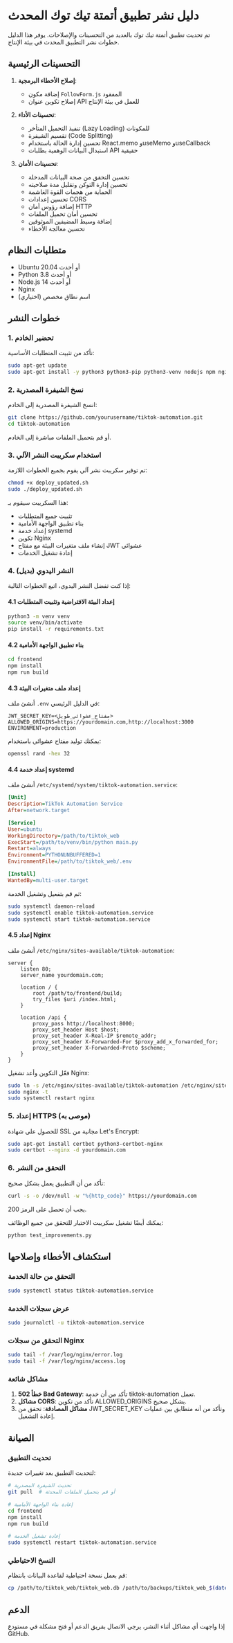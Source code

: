# دليل نشر تطبيق أتمتة تيك توك المحدث

تم تحديث تطبيق أتمتة تيك توك بالعديد من التحسينات والإصلاحات. يوفر هذا الدليل خطوات نشر التطبيق المحدث في بيئة الإنتاج.

## التحسينات الرئيسية

1. **إصلاح الأخطاء البرمجية**:
   - إضافة مكون `FollowForm.js` المفقود
   - إصلاح تكوين عنوان API للعمل في بيئة الإنتاج

2. **تحسينات الأداء**:
   - تنفيذ التحميل المتأخر (Lazy Loading) للمكونات
   - تقسيم الشيفرة (Code Splitting)
   - تحسين إدارة الحالة باستخدام React.memo وuseMemo وuseCallback
   - استبدال البيانات الوهمية بطلبات API حقيقية

3. **تحسينات الأمان**:
   - تحسين التحقق من صحة البيانات المدخلة
   - تحسين إدارة التوكن وتقليل مدة صلاحيته
   - الحماية من هجمات القوة الغاشمة
   - تحسين إعدادات CORS
   - إضافة رؤوس أمان HTTP
   - تحسين أمان تحميل الملفات
   - إضافة وسيط المضيفين الموثوقين
   - تحسين معالجة الأخطاء

## متطلبات النظام

- Ubuntu 20.04 أو أحدث
- Python 3.8 أو أحدث
- Node.js 14 أو أحدث
- Nginx
- اسم نطاق مخصص (اختياري)

## خطوات النشر

### 1. تحضير الخادم

تأكد من تثبيت المتطلبات الأساسية:

```bash
sudo apt-get update
sudo apt-get install -y python3 python3-pip python3-venv nodejs npm nginx
```

### 2. نسخ الشيفرة المصدرية

انسخ الشيفرة المصدرية إلى الخادم:

```bash
git clone https://github.com/yourusername/tiktok-automation.git
cd tiktok-automation
```

أو قم بتحميل الملفات مباشرة إلى الخادم.

### 3. استخدام سكريبت النشر الآلي

تم توفير سكريبت نشر آلي يقوم بجميع الخطوات اللازمة:

```bash
chmod +x deploy_updated.sh
sudo ./deploy_updated.sh
```

هذا السكريبت سيقوم بـ:
- تثبيت جميع المتطلبات
- بناء تطبيق الواجهة الأمامية
- إعداد خدمة systemd
- تكوين Nginx
- إنشاء ملف متغيرات البيئة مع مفتاح JWT عشوائي
- إعادة تشغيل الخدمات

### 4. النشر اليدوي (بديل)

إذا كنت تفضل النشر اليدوي، اتبع الخطوات التالية:

#### 4.1 إعداد البيئة الافتراضية وتثبيت المتطلبات

```bash
python3 -m venv venv
source venv/bin/activate
pip install -r requirements.txt
```

#### 4.2 بناء تطبيق الواجهة الأمامية

```bash
cd frontend
npm install
npm run build
```

#### 4.3 إعداد ملف متغيرات البيئة

أنشئ ملف `.env` في الدليل الرئيسي:

```
JWT_SECRET_KEY=<مفتاح_عشوائي_طويل>
ALLOWED_ORIGINS=https://yourdomain.com,http://localhost:3000
ENVIRONMENT=production
```

يمكنك توليد مفتاح عشوائي باستخدام:

```bash
openssl rand -hex 32
```

#### 4.4 إعداد خدمة systemd

أنشئ ملف `/etc/systemd/system/tiktok-automation.service`:

```ini
[Unit]
Description=TikTok Automation Service
After=network.target

[Service]
User=ubuntu
WorkingDirectory=/path/to/tiktok_web
ExecStart=/path/to/venv/bin/python main.py
Restart=always
Environment=PYTHONUNBUFFERED=1
EnvironmentFile=/path/to/tiktok_web/.env

[Install]
WantedBy=multi-user.target
```

ثم قم بتفعيل وتشغيل الخدمة:

```bash
sudo systemctl daemon-reload
sudo systemctl enable tiktok-automation.service
sudo systemctl start tiktok-automation.service
```

#### 4.5 إعداد Nginx

أنشئ ملف `/etc/nginx/sites-available/tiktok-automation`:

```nginx
server {
    listen 80;
    server_name yourdomain.com;

    location / {
        root /path/to/frontend/build;
        try_files $uri /index.html;
    }

    location /api {
        proxy_pass http://localhost:8000;
        proxy_set_header Host $host;
        proxy_set_header X-Real-IP $remote_addr;
        proxy_set_header X-Forwarded-For $proxy_add_x_forwarded_for;
        proxy_set_header X-Forwarded-Proto $scheme;
    }
}
```

فعّل التكوين وأعد تشغيل Nginx:

```bash
sudo ln -s /etc/nginx/sites-available/tiktok-automation /etc/nginx/sites-enabled/
sudo nginx -t
sudo systemctl restart nginx
```

### 5. إعداد HTTPS (موصى به)

للحصول على شهادة SSL مجانية من Let's Encrypt:

```bash
sudo apt-get install certbot python3-certbot-nginx
sudo certbot --nginx -d yourdomain.com
```

### 6. التحقق من النشر

تأكد من أن التطبيق يعمل بشكل صحيح:

```bash
curl -s -o /dev/null -w "%{http_code}" https://yourdomain.com
```

يجب أن تحصل على الرمز 200.

يمكنك أيضًا تشغيل سكريبت الاختبار للتحقق من جميع الوظائف:

```bash
python test_improvements.py
```

## استكشاف الأخطاء وإصلاحها

### التحقق من حالة الخدمة

```bash
sudo systemctl status tiktok-automation.service
```

### عرض سجلات الخدمة

```bash
sudo journalctl -u tiktok-automation.service
```

### التحقق من سجلات Nginx

```bash
sudo tail -f /var/log/nginx/error.log
sudo tail -f /var/log/nginx/access.log
```

### مشاكل شائعة

1. **خطأ 502 Bad Gateway**: تأكد من أن خدمة tiktok-automation تعمل.
2. **مشاكل CORS**: تأكد من تكوين ALLOWED_ORIGINS بشكل صحيح.
3. **مشاكل المصادقة**: تحقق من JWT_SECRET_KEY وتأكد من أنه متطابق بين عمليات إعادة التشغيل.

## الصيانة

### تحديث التطبيق

لتحديث التطبيق بعد تغييرات جديدة:

```bash
# تحديث الشيفرة المصدرية
git pull  # أو قم بتحميل الملفات المحدثة

# إعادة بناء الواجهة الأمامية
cd frontend
npm install
npm run build

# إعادة تشغيل الخدمة
sudo systemctl restart tiktok-automation.service
```

### النسخ الاحتياطي

قم بعمل نسخة احتياطية لقاعدة البيانات بانتظام:

```bash
cp /path/to/tiktok_web/tiktok_web.db /path/to/backups/tiktok_web_$(date +%Y%m%d).db
```

## الدعم

إذا واجهت أي مشاكل أثناء النشر، يرجى الاتصال بفريق الدعم أو فتح مشكلة في مستودع GitHub.
